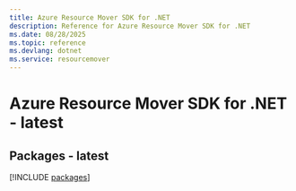 ```yaml
---
title: Azure Resource Mover SDK for .NET
description: Reference for Azure Resource Mover SDK for .NET
ms.date: 08/28/2025
ms.topic: reference
ms.devlang: dotnet
ms.service: resourcemover
---
```

# Azure Resource Mover SDK for .NET - latest
## Packages - latest
[!INCLUDE [packages](resource-mover-index.md)]